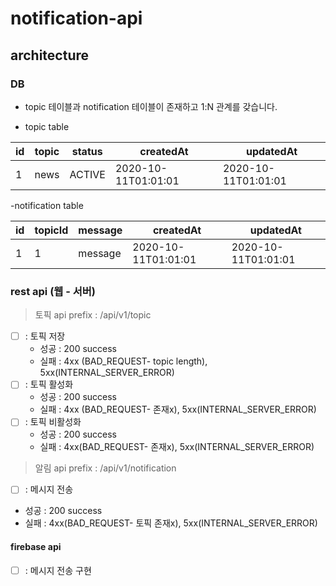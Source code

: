 # notification-api

## architecture

### DB

- topic 테이블과 notification 테이블이 존재하고 1:N 관계를 갖습니다.

- topic table

|id| topic | status | createdAt | updatedAt |
|------|---|---|---|---|
| 1 | news | ACTIVE | 2020-10-11T01:01:01 | 2020-10-11T01:01:01 |

-notification table

|id| topicId | message | createdAt | updatedAt |
|------|---|---|---|---|
| 1 | 1 | message | 2020-10-11T01:01:01 | 2020-10-11T01:01:01 |


### rest api (웹 - 서버)

> 토픽 api prefix : /api/v1/topic

- [ ] : 토픽 저장
    + 성공 : 200 success
    + 실패 : 4xx (BAD_REQUEST- topic length), 5xx(INTERNAL_SERVER_ERROR)
- [ ] : 토픽 활성화
    + 성공 : 200 success
    + 실패 : 4xx (BAD_REQUEST- 존재x), 5xx(INTERNAL_SERVER_ERROR)
- [ ] : 토픽 비활성화
    + 성공 : 200 success
    + 실패 : 4xx(BAD_REQUEST- 존재x), 5xx(INTERNAL_SERVER_ERROR)
     
> 알림 api prefix : /api/v1/notification

- [ ] : 메시지 전송
 + 성공 : 200 success
 + 실패 : 4xx(BAD_REQUEST- 토픽 존재x), 5xx(INTERNAL_SERVER_ERROR)

#### firebase api

- [ ] : 메시지 전송 구현